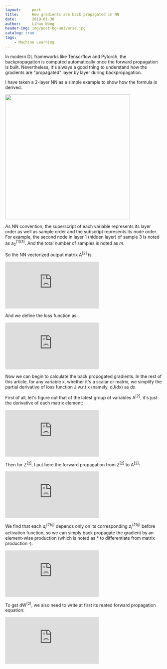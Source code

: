 ```yaml
---
layout:     post
title:      How gradients are back propagated in NN
date:       2019-01-30
author:     Lihao Wang
header-img: img/post-bg-universe.jpg
catalog: true
tags:
    - Machine Learning
---
```




In modern DL frameworks like Tensorflow and Pytorch, the backpropagation is computed automatically once the forward propagation is built. Nevertheless, it's always a good thing to understand how the gradients are "propagated" layer by layer during backpropagation.

I have taken a 2-layer NN as a simple example to show how the formula is derived.

<img src="https://i.postimg.cc/Xv10F1Tb/Deepin-Capture-cran-zone-de-s-lection-20200730120631.png" style="width:400px;">

As NN convention, the superscript of each variable represents its layer order as well as sample order and the subscript represents its node order. For example, the second node in layer 1 (hidden layer) of sample 3 is noted as a<sub>2</sub><sup>\[1]\(3)</sup>. And the total number of samples is noted as *m*. 

So the NN vectorized output matrix A<sup>\[2]</sup> is:

![](https://latex.codecogs.com/svg.latex?%5Clarge%20%5Cwidehat%7BY%7D%20%3D%20A%5E%7B%5B2%5D%7D%20%3D%20%5Cbegin%7Bbmatrix%7D%20a_%7B1%7D%5E%7B%5B2%5D%281%29%7D%20%26%20a_%7B1%7D%5E%7B%5B2%5D%282%29%7D%20%26%20...%20%26%20a_%7B1%7D%5E%7B%5B2%5D%28m%29%7D%5C%5C%20%26%20%26%20%26%20%5C%5C%20a_%7B2%7D%5E%7B%5B2%5D%281%29%7D%20%26%20a_%7B2%7D%5E%7B%5B2%5D%282%29%7D%20%26%20...%20%26%20a_%7B2%7D%5E%7B%5B2%5D%28m%29%7D%20%5C%5C%20%26%20%26%20%26%20%5C%5C%20a_%7B3%7D%5E%7B%5B2%5D%281%29%7D%20%26%20a_%7B3%7D%5E%7B%5B2%5D%282%29%7D%20%26%20...%20%26%20a_%7B3%7D%5E%7B%5B2%5D%28m%29%7D%20%5Cend%7Bbmatrix%7D)

And we define the loss function as: 

![](https://latex.codecogs.com/svg.latex?%5Clarge%20J%20%3D%20%5Cfrac%7B1%7D%7Bm%7D%5C%20%5Csum_%7Bi%3D1%7D%5E%7Bm%7D%5Csum_%7Bj%3D1%7D%5E%7Bn%7DL%28a_%7Bj%7D%5E%7B%5B2%5D%28i%29%7D%2C%20y_%7Bj%7D%5E%7B%28i%29%7D%29)

Now we can begin to calculate the back propogated gradients. In the rest of this article, for any variable x, whether it's a scalar or matrix, we simplify the partial derivative of loss function J w.r.t x (namely, dJ/dx) as dx.

First of all, let's figure out that of the latest group of variables A<sup>\[2]</sup>, it's just the derivative of each matrix element:

![](https://latex.codecogs.com/svg.latex?dA%5E%7B%5B2%5D%7D%20%3D%20%5Cfrac%7BdJ%7D%7BdA%5E%7B%5B2%5D%7D%7D%20%3D%20%5Cbegin%7Bbmatrix%7D%20da_%7B1%7D%5E%7B%5B2%5D%281%29%7D%5C%20%26%20da_%7B1%7D%5E%7B%5B2%5D%282%29%7D%20%26%20...%20%26%20da_%7B1%7D%5E%7B%5B2%5D%28m%29%7D%5C%5C%20%26%20%26%20%26%20%5C%5C%20da_%7B2%7D%5E%7B%5B2%5D%281%29%7D%5C%20%26%20da_%7B2%7D%5E%7B%5B2%5D%282%29%7D%20%26%20...%20%26%20da_%7B2%7D%5E%7B%5B2%5D%28m%29%7D%5C%5C%20%26%20%26%20%26%20%5C%5C%20da_%7B3%7D%5E%7B%5B2%5D%281%29%7D%5C%20%26%20da_%7B3%7D%5E%7B%5B2%5D%282%29%7D%20%26%20...%20%26%20da_%7B3%7D%5E%7B%5B2%5D%28m%29%7D%5C%5C%20%5Cend%7Bbmatrix%7D%20%3D%20%5Cbegin%7Bbmatrix%7D%20%5Cfrac%7BdL%28a_%7B1%7D%5E%7B%5B2%5D%281%29%7D%2C%20y_%7B1%7D%5E%7B%281%29%7D%29%7D%7Bda_%7B1%7D%5E%7B%5B2%5D%281%29%7D%7D%5C%20%26%20%5Cfrac%7BdL%28a_%7B1%7D%5E%7B%5B2%5D%282%29%7D%2C%20y_%7B1%7D%5E%7B%282%29%7D%29%7D%7Bda_%7B1%7D%5E%7B%5B2%5D%282%29%7D%7D%20%26%20...%20%26%20%5Cfrac%7BdL%28a_%7B1%7D%5E%7B%5B2%5D%28m%29%7D%2C%20y_%7B1%7D%5E%7B%28m%29%7D%29%7D%7Bda_%7B1%7D%5E%7B%5B2%5D%28m%29%7D%7D%5C%5C%20%26%20%26%20%26%20%5C%5C%20%5Cfrac%7BdL%28a_%7B2%7D%5E%7B%5B2%5D%281%29%7D%2C%20y_%7B2%7D%5E%7B%281%29%7D%29%7D%7Bda_%7B2%7D%5E%7B%5B2%5D%281%29%7D%7D%5C%20%26%20%5Cfrac%7BdL%28a_%7B2%7D%5E%7B%5B2%5D%282%29%7D%2C%20y_%7B2%7D%5E%7B%282%29%7D%29%7D%7Bda_%7B2%7D%5E%7B%5B2%5D%282%29%7D%7D%20%26%20...%20%26%20%5Cfrac%7BdL%28a_%7B2%7D%5E%7B%5B2%5D%28m%29%7D%2C%20y_%7B2%7D%5E%7B%28m%29%7D%29%7D%7Bda_%7B2%7D%5E%7B%5B2%5D%28m%29%7D%7D%5C%5C%20%26%20%26%20%26%20%5C%5C%20%5Cfrac%7BdL%28a_%7B3%7D%5E%7B%5B2%5D%281%29%7D%2C%20y_%7B3%7D%5E%7B%281%29%7D%29%7D%7Bda_%7B3%7D%5E%7B%5B2%5D%281%29%7D%7D%5C%20%26%20%5Cfrac%7BdL%28a_%7B3%7D%5E%7B%5B2%5D%282%29%7D%2C%20y_%7B3%7D%5E%7B%282%29%7D%29%7D%7Bda_%7B3%7D%5E%7B%5B2%5D%282%29%7D%7D%20%26%20...%20%26%20%5Cfrac%7BdL%28a_%7B3%7D%5E%7B%5B2%5D%28m%29%7D%2C%20y_%7B3%7D%5E%7B%28m%29%7D%29%7D%7Bda_%7B3%7D%5E%7B%5B2%5D%28m%29%7D%7D%5C%5C%20%5Cend%7Bbmatrix%7D)

Then for Z<sup>\[2]</sup>, I put here the forward propagation from Z<sup>\[2]</sup> to A<sup>\[2]</sup>:

![](https://latex.codecogs.com/svg.latex?%5Clarge%20A%5E%7B%5B2%5D%7D%20%3Dg%5E%7B%5B2%5D%7D%28Z%5E%7B%5B2%5D%7D%29%20%3D%20%5Cbegin%7Bbmatrix%7D%20g%5E%7B%5B2%5D%7D%28z_%7B1%7D%5E%7B%5B2%5D%281%29%7D%29%20%26%20g%5E%7B%5B2%5D%7D%28z_%7B1%7D%5E%7B%5B2%5D%282%29%7D%29%20%26%20...%20%26%20g%5E%7B%5B2%5D%7D%28z_%7B1%7D%5E%7B%5B2%5D%28m%29%7D%29%5C%5C%20%26%20%26%20%26%20%5C%5C%20g%5E%7B%5B2%5D%7D%28z_%7B2%7D%5E%7B%5B2%5D%281%29%7D%29%20%26%20g%5E%7B%5B2%5D%7D%28z_%7B2%7D%5E%7B%5B2%5D%282%29%7D%29%20%26%20...%20%26%20g%5E%7B%5B2%5D%7D%28z_%7B2%7D%5E%7B%5B2%5D%28m%29%7D%29%20%5C%5C%20%26%20%26%20%26%20%5C%5C%20g%5E%7B%5B2%5D%7D%28z_%7B3%7D%5E%7B%5B2%5D%281%29%7D%29%20%26%20g%5E%7B%5B2%5D%7D%28z_%7B3%7D%5E%7B%5B2%5D%282%29%7D%29%20%26%20...%20%26%20g%5E%7B%5B2%5D%7D%28z_%7B3%7D%5E%7B%5B2%5D%28m%29%7D%29%20%5Cend%7Bbmatrix%7D)

We find that each *a<sub>i</sub><sup>\[2]\(j)</sup>* depends only on its corresponding *z<sub>i</sub><sup>\[2]\(j)</sup>* before activation function, so we can simply back propagate the gradient by an element-wise production (which is noted as * to differentiate from matrix production ·):

![](https://latex.codecogs.com/svg.latex?dZ%5E%7B%5B2%5D%7D%20%3D%20dA%5E%7B%5B2%5D%7D%5C%3B*%5C%3B%7Bg%5E%7B%5B2%5D%7D%7D%27%28Z%5E%7B%5B2%5D%7D%29%20%3D%20%5Cbegin%7Bbmatrix%7D%20da_%7B1%7D%5E%7B%5B2%5D%281%29%7D%5Ccdot%20%7Bg%5E%7B%5B2%5D%7D%7D%27%28z_%7B1%7D%5E%7B%5B2%5D%281%29%7D%29%20%26%20da_%7B1%7D%5E%7B%5B2%5D%282%29%7D%5Ccdot%20%7Bg%5E%7B%5B2%5D%7D%7D%27%28z_%7B1%7D%5E%7B%5B2%5D%282%29%7D%29%20%26%20...%20%26%20da_%7B1%7D%5E%7B%5B2%5D%28m%29%7D%5Ccdot%20%7Bg%5E%7B%5B2%5D%7D%7D%27%28z_%7B1%7D%5E%7B%5B2%5D%28m%29%7D%29%5C%5C%20%26%20%26%20%26%20%5C%5C%20da_%7B2%7D%5E%7B%5B2%5D%281%29%7D%5Ccdot%20%7Bg%5E%7B%5B2%5D%7D%7D%27%28z_%7B2%7D%5E%7B%5B2%5D%281%29%7D%29%20%26%20da_%7B2%7D%5E%7B%5B2%5D%282%29%7D%5Ccdot%20%7Bg%5E%7B%5B2%5D%7D%7D%27%28z_%7B2%7D%5E%7B%5B2%5D%282%29%7D%29%20%26%20...%20%26%20da_%7B2%7D%5E%7B%5B2%5D%28m%29%7D%5Ccdot%20%7Bg%5E%7B%5B2%5D%7D%7D%27%28z_%7B2%7D%5E%7B%5B2%5D%28m%29%7D%29%20%5C%5C%20%26%20%26%20%26%20%5C%5C%20da_%7B3%7D%5E%7B%5B2%5D%281%29%7D%5Ccdot%20%7Bg%5E%7B%5B2%5D%7D%7D%27%28z_%7B3%7D%5E%7B%5B2%5D%281%29%7D%29%20%26%20da_%7B3%7D%5E%7B%5B2%5D%282%29%7D%5Ccdot%20%7Bg%5E%7B%5B2%5D%7D%7D%27%28z_%7B3%7D%5E%7B%5B2%5D%282%29%7D%29%20%26%20...%20%26%20da_%7B3%7D%5E%7B%5B2%5D%28m%29%7D%5Ccdot%20%7Bg%5E%7B%5B2%5D%7D%7D%27%28z_%7B3%7D%5E%7B%5B2%5D%28m%29%7D%29%20%5Cend%7Bbmatrix%7D)

To get dW<sup>\[2]</sup>, we also need to write at first its reated forward propagation equation:


![](https://latex.codecogs.com/svg.latex?Z%5E%7B%5B2%5D%7D%20%3D%20W%5E%7B%5B2%5D%7D%5Ccdot%20A%5E%7B%5B1%5D%7D&plus;b%5E%7B%5B2%5D%7D%20%3D%20%5Cbegin%7Bbmatrix%7D%20w_%7B11%7D%5E%7B%5B2%5D%7D%20%26%20w_%7B12%7D%5E%7B%5B2%5D%7D%20%26%20w_%7B13%7D%5E%7B%5B2%5D%7D%20%26%20w_%7B14%7D%5E%7B%5B2%5D%7D%5C%5C%20%26%20%26%20%26%20%5C%5C%20w_%7B21%7D%5E%7B%5B2%5D%7D%20%26%20w_%7B22%7D%5E%7B%5B2%5D%7D%20%26%20w_%7B23%7D%5E%7B%5B2%5D%7D%20%26%20w_%7B24%7D%5E%7B%5B2%5D%7D%20%5C%5C%20%26%20%26%20%26%20%5C%5C%20w_%7B31%7D%5E%7B%5B2%5D%7D%20%26%20w_%7B32%7D%5E%7B%5B2%5D%7D%20%26%20w_%7B33%7D%5E%7B%5B2%5D%7D%20%26%20w_%7B34%7D%5E%7B%5B2%5D%7D%20%5Cend%7Bbmatrix%7D%20%5Ccdot%20%5Cbegin%7Bbmatrix%7D%20a_%7B1%7D%5E%7B%5B1%5D%281%29%7D%20%26%20a_%7B1%7D%5E%7B%5B1%5D%282%29%7D%20%26%20...%20%26%20a_%7B1%7D%5E%7B%5B1%5D%28m%29%7D%5C%5C%20%26%20%26%20%26%20%5C%5C%20a_%7B2%7D%5E%7B%5B1%5D%281%29%7D%20%26%20a_%7B2%7D%5E%7B%5B1%5D%282%29%7D%20%26%20...%20%26%20a_%7B2%7D%5E%7B%5B1%5D%28m%29%7D%20%5C%5C%20%26%20%26%20%26%20%5C%5C%20a_%7B3%7D%5E%7B%5B1%5D%281%29%7D%20%26%20a_%7B3%7D%5E%7B%5B1%5D%282%29%7D%20%26%20...%20%26%20a_%7B3%7D%5E%7B%5B1%5D%28m%29%7D%20%5C%5C%20%26%20%26%20%26%20%5C%5C%20a_%7B4%7D%5E%7B%5B1%5D%281%29%7D%20%26%20a_%7B4%7D%5E%7B%5B1%5D%282%29%7D%20%26%20...%20%26%20a_%7B4%7D%5E%7B%5B1%5D%28m%29%7D%20%5Cend%7Bbmatrix%7D%20&plus;%20%5Cbegin%7Bbmatrix%7D%20b_%7B1%7D%5E%7B%5B1%5D%7D%20%26%20b_%7B1%7D%5E%7B%5B1%5D%7D%20%26%20...%20%26%20b_%7B1%7D%5E%7B%5B1%5D%7D%5C%5C%20%26%20%26%20%26%20%5C%5C%20b_%7B2%7D%5E%7B%5B1%5D%7D%20%26%20b_%7B2%7D%5E%7B%5B1%5D%7D%20%26%20...%20%26%20b_%7B2%7D%5E%7B%5B1%5D%7D%20%5C%5C%20%26%20%26%20%26%20%5C%5C%20b_%7B3%7D%5E%7B%5B1%5D%7D%20%26%20b_%7B3%7D%5E%7B%5B1%5D%7D%20%26%20...%20%26%20b_%7B3%7D%5E%7B%5B1%5D%7D%20%5Cend%7Bbmatrix%7D)


<!--
(comments) formulas: 
A[2] forward propagation:
A^{[2]} =g^{[2]}(Z^{[2]}) = \begin{bmatrix}
g^{[2]}(z_{1}^{[2](1)}) & g^{[2]}(z_{1}^{[2](2)}) & ... & g^{[2]}(z_{1}^{[2](m)})\\ 
&  &  & \\ 
g^{[2]}(z_{2}^{[2](1)}) & g^{[2]}(z_{2}^{[2](2)}) & ... & g^{[2]}(z_{2}^{[2](m)}) \\ 
 &  &  & \\ 
g^{[2]}(z_{3}^{[2](1)}) & g^{[2]}(z_{3}^{[2](2)}) & ... & g^{[2]}(z_{3}^{[2](m)}) 
\end{bmatrix}

total loss function:
J = \frac{1}{m}\ \sum_{i=1}^{m}\sum_{j=1}^{n}L(a_{j}^{[2](i)}, y_{j}^{(i)})

dA[2] (size 10pts):
dA^{[2]} = \frac{dJ}{dA^{[2]}} = 
\begin{bmatrix}
da_{1}^{[2](1)}\ & da_{1}^{[2](2)} & ... & da_{1}^{[2](m)}\\ 
&  &  & \\ 
da_{2}^{[2](1)}\ & da_{2}^{[2](2)} & ... & da_{2}^{[2](m)}\\
 &  &  & \\ 
da_{3}^{[2](1)}\ & da_{3}^{[2](2)} & ... & da_{3}^{[2](m)}\\
\end{bmatrix}
=
\begin{bmatrix}
\frac{dL(a_{1}^{[2](1)}, y_{1}^{(1)})}{da_{1}^{[2](1)}}\  & \frac{dL(a_{1}^{[2](2)}, y_{1}^{(2)})}{da_{1}^{[2](2)}} & ... & \frac{dL(a_{1}^{[2](m)}, y_{1}^{(m)})}{da_{1}^{[2](m)}}\\ 
&  &  & \\ 
\frac{dL(a_{2}^{[2](1)}, y_{2}^{(1)})}{da_{2}^{[2](1)}}\  & \frac{dL(a_{2}^{[2](2)}, y_{2}^{(2)})}{da_{2}^{[2](2)}} & ... & \frac{dL(a_{2}^{[2](m)}, y_{2}^{(m)})}{da_{2}^{[2](m)}}\\
 &  &  & \\ 
\frac{dL(a_{3}^{[2](1)}, y_{3}^{(1)})}{da_{3}^{[2](1)}}\  & \frac{dL(a_{3}^{[2](2)}, y_{3}^{(2)})}{da_{3}^{[2](2)}} & ... & \frac{dL(a_{3}^{[2](m)}, y_{3}^{(m)})}{da_{3}^{[2](m)}}\\
\end{bmatrix}

dZ[2] (size 10pts):
dZ^{[2]} 
=
dA^{[2]}\;*\;{g^{[2]}}'(Z^{[2]})
=
\begin{bmatrix}
da_{1}^{[2](1)}\cdot {g^{[2]}}'(z_{1}^{[2](1)}) & da_{1}^{[2](2)}\cdot {g^{[2]}}'(z_{1}^{[2](2)}) & ... & da_{1}^{[2](m)}\cdot {g^{[2]}}'(z_{1}^{[2](m)})\\ 
&  &  & \\ 
da_{2}^{[2](1)}\cdot {g^{[2]}}'(z_{2}^{[2](1)}) & da_{2}^{[2](2)}\cdot {g^{[2]}}'(z_{2}^{[2](2)}) & ... & da_{2}^{[2](m)}\cdot {g^{[2]}}'(z_{2}^{[2](m)}) \\ 
 &  &  & \\ 
da_{3}^{[2](1)}\cdot {g^{[2]}}'(z_{3}^{[2](1)}) & da_{3}^{[2](2)}\cdot {g^{[2]}}'(z_{3}^{[2](2)}) & ... & da_{3}^{[2](m)}\cdot {g^{[2]}}'(z_{3}^{[2](m)}) 
\end{bmatrix}

Size and format:
12pts, format svg
-->

